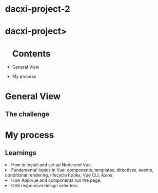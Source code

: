 # dacxi-project-2

<h1>dacxi-project></h1>

<ul><h1>Contents</h1>
  <li><p>General View</p></li> 
    <li><p>My process</></li>
  
  </ul>

<h1>General View</>

   <h2>The challenge</h2>
 

<h1>My process</>
  <h2>Learnings</h2>
 
 
  <li>How to install and set up Node and Vue.</li>
  <li>Fundamental topics in Vue: components, templates, directives, events, conditional rendering, lifecycle hooks, Vue CLI, Axios.</li>
  <li>How App.vue and components run the page.</li>
  <li>CSS responsive design selectors.</li>
